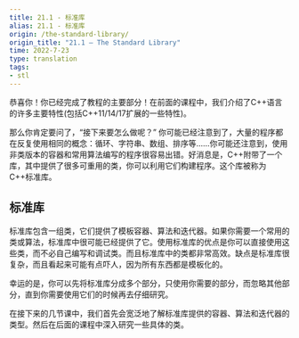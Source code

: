 ```yaml
---
title: 21.1 - 标准库
alias: 21.1 - 标准库
origin: /the-standard-library/
origin_title: "21.1 — The Standard Library"
time: 2022-7-23
type: translation
tags:
- stl
---
```




恭喜你！你已经完成了教程的主要部分！在前面的课程中，我们介绍了C++语言的许多主要特性(包括C++11/14/17扩展的一些特性)。

那么你肯定要问了，“接下来要怎么做呢？” 你可能已经注意到了，大量的程序都在反复使用相同的概念：循环、字符串、数组、排序等……你可能还注意到，使用非类版本的容器和常用算法编写的程序很容易出错。好消息是，C++附带了一个库，其中提供了很多可重用的类，你可以利用它们构建程序。这个库被称为C++标准库。

## 标准库

标准库包含一组类，它们提供了模板容器、算法和迭代器。如果你需要一个常用的类或算法，标准库中很可能已经提供了它。使用标准库的优点是你可以直接使用这些类，而不必自己编写和调试类。而且标准库中的类都非常高效。缺点是标准库很复杂，而且看起来可能有点吓人，因为所有东西都是模板化的。

幸运的是，你可以先将标准库分成多个部分，只使用你需要的部分，而忽略其他部分，直到你需要使用它们的时候再去仔细研究。

在接下来的几节课中，我们首先会宽泛地了解标准库提供的容器、算法和迭代器的类型。然后在后面的课程中深入研究一些具体的类。